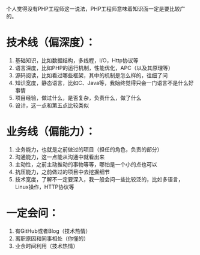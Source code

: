 个人觉得没有PHP工程师这一说法，PHP工程师意味着知识面一定是要比较广的。

技术线（偏深度）：
===

1. 基础知识，比如数据结构，多线程，I/O，Http协议等
2. 语言深度，比如PHP的运行机制，性能优化，APC（以及其原理等）
3. 源码阅读，比如看过哪些框架，其中的机制是怎么样的，往细了问
4. 知识宽度，静态语言，比如C、Java等，我始终觉得只会一门语言不是什么好事情
5. 项目经验，做过什么，是否复杂，负责什么，做了什么
6. 设计，这一点和第五点比较类似

业务线（偏能力）：
===

1. 业务能力，也就是之前做过的项目（担任的角色，负责的部分）
2. 沟通能力，这一点能从沟通中就看出来
3. 主动性，之前主动推动的事物等等，哪怕是一个小的点也可以
4. 抗压能力，之前做过的项目中去挖掘细节
5. 技术宽度，了解不一定要深入，我一般会问一些比较泛的，比如多语言，Linux操作，HTTP协议等

一定会问：
===

1. 有GitHub或者Blog（技术热情）
2. 离职原因和同事相处（你懂的）
3. 业余时间利用（技术热情）
